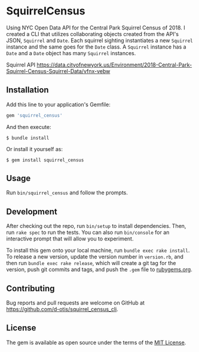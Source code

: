 # SquirrelCensus

Using NYC Open Data API for the Central Park Squirrel Census of 2018. I created a CLI that utilizes collaborating objects created from the API's JSON, `Squirrel` and `Date`. Each squirrel sighting instantiates a new `Squirrel` instance and the same goes for the `Date` class. A `Squirrel` instance has a `Date` and a `Date` object has many `Squirrel` instances.

Squirrel API
https://data.cityofnewyork.us/Environment/2018-Central-Park-Squirrel-Census-Squirrel-Data/vfnx-vebw


## Installation

Add this line to your application's Gemfile:

```ruby
gem 'squirrel_census'
```

And then execute:

    $ bundle install

Or install it yourself as:

    $ gem install squirrel_census

## Usage

Run `bin/squirrel_census` and follow the prompts.

## Development

After checking out the repo, run `bin/setup` to install dependencies. Then, run `rake spec` to run the tests. You can also run `bin/console` for an interactive prompt that will allow you to experiment.

To install this gem onto your local machine, run `bundle exec rake install`. To release a new version, update the version number in `version.rb`, and then run `bundle exec rake release`, which will create a git tag for the version, push git commits and tags, and push the `.gem` file to [rubygems.org](https://rubygems.org).

## Contributing

Bug reports and pull requests are welcome on GitHub at https://github.com/d-otis/squirrel_census_cli.


## License

The gem is available as open source under the terms of the [MIT License](https://opensource.org/licenses/MIT).

